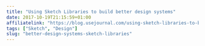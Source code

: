 ```yaml
---
title: "Using Sketch Libraries to build better design systems"
date: 2017-10-19T21:15:59+01:00
affiliatelink: "https://blog.usejournal.com/using-sketch-libraries-to-build-a-better-ui-design-system-part-1-26f5660f3c98"
tags: ["Sketch", "Design"]
slug: "better-design-systems-sketch-libraries"
---
```

